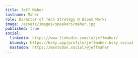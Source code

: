 ```yaml
---
title: Jeff Maher
lastname: Maher
role: Director of Tech Strategy @ Bloom Works
image: /assets/images/speakers/maher.jpg
published: true
social:
  linkedin: https://www.linkedin.com/in/jeffmaher/
  bluesky: https://bsky.app/profile/jeffmaher.bsky.social
  mastodon: https://mastodon.social/@jeffmaher
---
```


